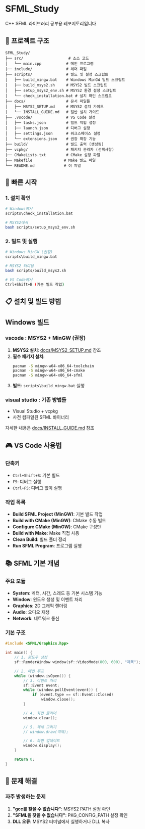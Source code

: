 # SFML_Study

C++ SFML 라이브러리 공부용 레포지토리입니다

## 📁 프로젝트 구조

```
SFML_Study/
├── src/                    # 소스 코드
│   └── main.cpp           # 메인 프로그램
├── include/               # 헤더 파일
├── scripts/               # 빌드 및 설정 스크립트
│   ├── build_mingw.bat    # Windows MinGW 빌드 스크립트
│   ├── build_msys2.sh     # MSYS2 빌드 스크립트
│   ├── setup_msys2_env.sh # MSYS2 환경 설정 스크립트
│   └── check_installation.bat # 설치 확인 스크립트
├── docs/                  # 문서 파일들
│   ├── MSYS2_SETUP.md     # MSYS2 설치 가이드
│   └── INSTALL_GUIDE.md   # 일반 설치 가이드
├── .vscode/               # VS Code 설정
│   ├── tasks.json         # 빌드 작업 설정
│   ├── launch.json        # 디버그 설정
│   ├── settings.json      # 워크스페이스 설정
│   └── extensions.json    # 권장 확장 기능
├── build/                 # 빌드 출력 (생성됨)
├── vcpkg/                 # 패키지 관리자 (선택사항)
├── CMakeLists.txt         # CMake 설정 파일
├── Makefile              # Make 빌드 파일
└── README.md             # 이 파일
```

## 🚀 빠른 시작

### 1. 설치 확인

```bash
# Windows에서
scripts\check_installation.bat

# MSYS2에서
bash scripts/setup_msys2_env.sh
```

### 2. 빌드 및 실행

```bash
# Windows MinGW (권장)
scripts\build_mingw.bat

# MSYS2 터미널
bash scripts/build_msys2.sh

# VS Code에서
Ctrl+Shift+B (기본 빌드 작업)
```

## 📋 설치 및 빌드 방법

## Windows 빌드

### vscode : MSYS2 + MinGW (권장)

1. **MSYS2 설치**: [docs/MSYS2_SETUP.md](docs/MSYS2_SETUP.md) 참조
2. **필수 패키지 설치**:
   ```bash
   pacman -S mingw-w64-x86_64-toolchain
   pacman -S mingw-w64-x86_64-cmake
   pacman -S mingw-w64-x86_64-sfml
   ```
3. **빌드**: `scripts\build_mingw.bat` 실행

### visual studio : 기존 방법들

- Visual Studio + vcpkg
- 사전 컴파일된 SFML 바이너리

자세한 내용은 [docs/INSTALL_GUIDE.md](docs/INSTALL_GUIDE.md) 참조

## 🎮 VS Code 사용법

### 단축키

- `Ctrl+Shift+B`: 기본 빌드
- `F5`: 디버그 실행
- `Ctrl+F5`: 디버그 없이 실행

### 작업 목록

- **Build SFML Project (MinGW)**: 기본 빌드 작업
- **Build with CMake (MinGW)**: CMake 수동 빌드
- **Configure CMake (MinGW)**: CMake 구성만
- **Build with Make**: Make 직접 사용
- **Clean Build**: 빌드 폴더 정리
- **Run SFML Program**: 프로그램 실행

## 📚 SFML 기본 개념

### 주요 모듈

- **System**: 벡터, 시간, 스레드 등 기본 시스템 기능
- **Window**: 윈도우 생성 및 이벤트 처리
- **Graphics**: 2D 그래픽 렌더링
- **Audio**: 오디오 재생
- **Network**: 네트워크 통신

### 기본 구조

```cpp
#include <SFML/Graphics.hpp>

int main() {
    // 1. 윈도우 생성
    sf::RenderWindow window(sf::VideoMode(800, 600), "제목");

    // 2. 메인 루프
    while (window.isOpen()) {
        // 3. 이벤트 처리
        sf::Event event;
        while (window.pollEvent(event)) {
            if (event.type == sf::Event::Closed)
                window.close();
        }

        // 4. 화면 클리어
        window.clear();

        // 5. 객체 그리기
        // window.draw(객체);

        // 6. 화면 업데이트
        window.display();
    }

    return 0;
}
```

## 🔧 문제 해결

### 자주 발생하는 문제

1. **"gcc를 찾을 수 없습니다"**: MSYS2 PATH 설정 확인
2. **"SFML을 찾을 수 없습니다"**: PKG_CONFIG_PATH 설정 확인
3. **DLL 오류**: MSYS2 터미널에서 실행하거나 DLL 복사

